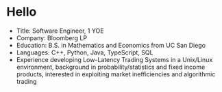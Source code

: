 # Hello
- Title: Software Engineer, 1 YOE
- Company: Bloomberg LP
- Education: B.S. in Mathematics and Economics from UC San Diego
- Languages: C++, Python, Java, TypeScript, SQL
- Experience developing Low-Latency Trading Systems in a Unix/Linux environment, background in probability/statistics and fixed income products, interested in exploiting market inefficiencies and algorithmic trading
